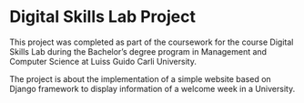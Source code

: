 # Digital Skills Lab Project
This project was completed as part of the coursework for the course Digital Skills Lab during the Bachelor’s degree program in Management and Computer Science at Luiss Guido Carli University.

The project is about the implementation of a simple website based on Django framework to display information of a welcome week in a University.
